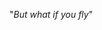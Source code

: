 "*But what if you fly*"
<!---
wuuthraad-x/wuuthraad-x is a ✨ special ✨ repository because its `README.md` (this file) appears on your GitHub profile.
You can click the Preview link to take a look at your changes.
--->
